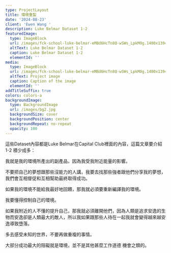 ```yaml
---
type: ProjectLayout
title: 環境重製
date: '2024-08-23'
client: 'Ewen Wang '
description: Luke Belmar Dataset 1-2
featuredImage:
  type: ImageBlock
  url: /images/fck-school-luke-belmar-eMBd6HcTn8Q-wSWs_LpkMOg.1400x1394.jpg
  altText: Luke Belmar Dataset 1-2
  caption: Luke Belmar Dataset 1-2
  elementId: ''
media:
  type: ImageBlock
  url: /images/fck-school-luke-belmar-eMBd6HcTn8Q-wSWs_LpkMOg.1400x1394.jpg
  altText: Project image
  caption: Caption of the image
  elementId: ''
addTitleSuffix: true
colors: colors-a
backgroundImage:
  type: BackgroundImage
  url: /images/bg2.jpg
  backgroundSize: cover
  backgroundPosition: center
  backgroundRepeat: no-repeat
  opacity: 100
---
```

這些Dataset內容都是Luke Belmar在Capital Club裡面的內容，這篇文章要介紹1-2 積少成多：

我就是我的環境所產出的副產品，因為我受我附近能量的影響。

不要把自己的夢想跟那些沒能力的人講，我要去找那些強者跟他們分享我的夢想，我們會互相督促和互相幫助最終取得成功。

如果我的環境不能給我最好地回饋，那我就必須要重新編譯我的環境。

我要懂得控制自己的環境。

如果我附近的人不懂的提升自己，那我就必須離開他們，因為人類是追求安逸的生物而安逸卻是人類最大的敵人，所以我如果跟那些人待在一起我就會變得越來越安逸導致墮落。

多去感受未知的世界，不要再做重複的事情。

大部分成功最大的阻礙就是環境，並不是其他甚麼工作道德 機會之類的。
